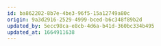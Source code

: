 ```yaml
---
id: ba862202-8b7e-4be3-96f5-15a12749a80c
origin: 9a3d2916-2529-4999-bced-b6c348f89b2d
updated_by: 5ecc98ca-e8cb-4d6a-b41d-360bc334b495
updated_at: 1664911638
---
```

